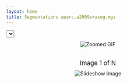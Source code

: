 ```yaml
---
layout: home
title: Segmentations aparc.a2009s+aseg.mgz
---
```


<script>
var currentSlideIndex = 0;
var imageData;
var jsonData;

function showZoomedImage(src) {
  document.getElementById('displayedGif').src = src;
  document.getElementById('displayedGif').alt = 'Zoomed view of ' + src;
}

function toggleFullScreen() {
  let elem = document.getElementById('zoomedGifContainer');
  if (!document.fullscreenElement) {
    elem.requestFullscreen().catch(err => {
      alert(`Error attempting to enable full-screen mode: ${err.message}`);
    });
  } else {
    document.exitFullscreen();
  }
}

function displayGIF(gifPath) {
  document.getElementById('displayedGif').src = gifPath;
}

function displaySlide(index) {
  const slideshowImage = document.getElementById('slideshowImage');
  slideshowImage.src = imageData.png[index];
  slideshowImage.alt = `Slideshow Image ${index + 1}`;
  currentSlideIndex = index;
  // Update the index text
  document.getElementById('pngIndex').textContent = `Image ${index + 1} of ${imageData.png.length}`;

}

function changeGIF(gifIndex) {
  imageData = jsonData[gifIndex];
  displayGIF(imageData.gif);
  if (imageData.png.length > 0) {
    displaySlide(0);
  } else {
    updateIndexText();
  }
}

document.addEventListener('DOMContentLoaded', () => {
  fetch('static/gifs.json')
    .then(response => response.json())
    .then(data => {
      // Sort the data based on the gif property
      data.sort((a, b) => {
        const aBasename = a.gif.split('/').pop().split('.').slice(0, -1).join('.');
        const bBasename = b.gif.split('/').pop().split('.').slice(0, -1).join('.');
        return aBasename.localeCompare(bBasename);
      });

      jsonData = data;
      const gifDropdown = document.getElementById('gifDropdown');
      data.forEach((item, index) => {
        const basename = item["gif"].split('/').pop(); 
        const option = document.createElement('option');
        option.value = index;
        option.text =  basename.split('.').slice(0, -1).join('.');
        gifDropdown.appendChild(option);
      });
      if (data.length > 0) {
        changeGIF(0);
      }
    });

  document.addEventListener('keydown', (event) => {
    if (event.key === 'ArrowLeft') {
        currentSlideIndex = (currentSlideIndex - 1 + imageData.png.length) % imageData.png.length;
        displaySlide(currentSlideIndex);
      } else if (event.key === 'ArrowRight') {
        currentSlideIndex = (currentSlideIndex + 1) % imageData.png.length;
        displaySlide(currentSlideIndex);
      }
    }
    
  );
});

</script>


<style>
#gifList li {
  cursor: pointer;
  list-style-type: none;
  padding: 10px;
  background-color: #f4f4f4;
  margin-bottom: 5px;
}

#gifList li:hover {
  background-color: #ddd;
}


#zoomedGif:hover, #slideshowImage:hover {
  transform: scale(1.1);
}


#gifSelector {
  padding: 5px;
  margin: 10px 0;
  width: 200px;
}

#zoomedGifContainer{
  display: flex;
  justify-content: center;
  align-items: center;
  cursor: pointer;
}

#slideshowContainer {
  text-align: center;
  margin-bottom: 20px;
}

#displayedGif, #slideshowImage {
  transition: transform 0.25s ease;
}

#gifDropdown, #pngDropdown {
  margin-bottom: 10px;
}

#pngIndex {
  font-size: 1.2em;
  margin-bottom: 10px;
}
</style>

<div id="gifContainer">
    <select id="gifDropdown" onchange="changeGIF(this.value)">
      <!-- GIF options will be populated here -->
    </select>
    <br>
    <div id="zoomedGifContainer" onclick="toggleFullScreen()">
      <img id="displayedGif" src="" alt="Zoomed GIF" style="max-width: 100%; max-height: 100%;">
    </div>    
</div>
<br>
<div id="slideshowContainer">
  <div id="indexContainer">
    <p id="pngIndex">Image 1 of N</p>
  </div>
  <img id="slideshowImage" src="" alt="Slideshow Image" style="max-width: 100%; max-height: 100%;">
</div>